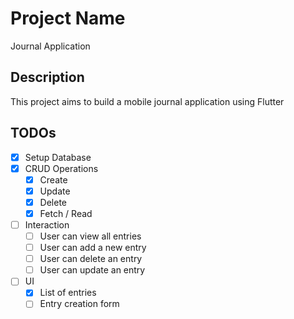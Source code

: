 # Project Name

Journal Application

## Description

This project aims to build a mobile journal application using Flutter

## TODOs

- [x] Setup Database
- [x] CRUD Operations
  - [x] Create
  - [x] Update
  - [x] Delete
  - [x] Fetch / Read
- [ ] Interaction
  - [ ] User can view all entries
  - [ ] User can add a new entry
  - [ ] User can delete an entry
  - [ ] User can update an entry
- [ ] UI
  - [x] List of entries
  - [ ] Entry creation form
